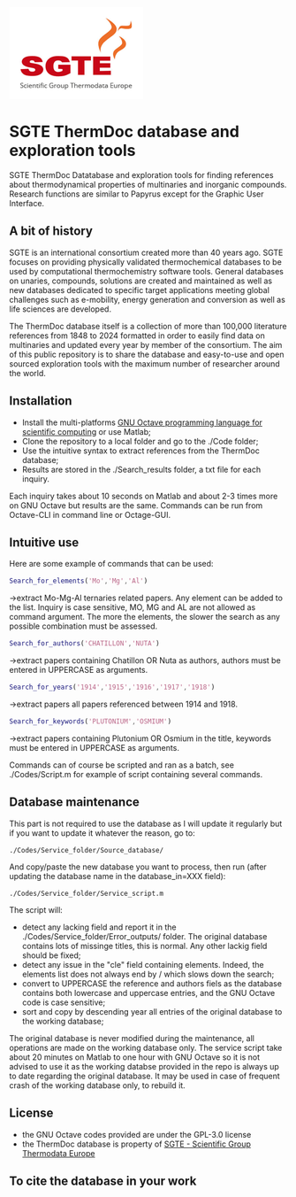 ![](SGTE.gif)

# SGTE ThermDoc database and exploration tools

SGTE ThermDoc Datatabase and exploration tools for finding references about thermodynamical properties of multinaries and inorganic compounds. Research functions are similar to Papyrus except for the Graphic User Interface.

## A bit of history

SGTE is an international consortium created more than 40 years ago. SGTE focuses on providing physically validated thermochemical databases to be used by computational thermochemistry software tools. General databases on unaries, compounds, solutions are created and maintained as well as new databases dedicated to specific target applications meeting global challenges such as e-mobility, energy generation and conversion as well as life sciences are developed. 

The ThermDoc database itself is a collection of more than 100,000 literature references from 1848 to 2024 formatted in order to easily find data on multinaries and updated every year by member of the consortium. The aim of this public repository is to share the database and easy-to-use and open sourced exploration tools with the maximum number of researcher around the world.

## Installation

- Install the multi-platforms [GNU Octave programming language for scientific computing](https://octave.org/) or use Matlab;
- Clone the repository to a local folder and go to the ./Code folder;
- Use the intuitive syntax to extract references from the ThermDoc database;
- Results are stored in the ./Search_results folder, a txt file for each inquiry.

Each inquiry takes about 10 seconds on Matlab and about 2-3 times more on GNU Octave but results are the same. Commands can be run from Octave-CLI in command line or Octage-GUI.

## Intuitive use
Here are some example of commands that can be used:
```matlab
Search_for_elements('Mo','Mg','Al')
```
->extract Mo-Mg-Al ternaries related papers. Any element can be added to the list. Inquiry is case sensitive, MO, MG and AL are not allowed as command argument. The more the elements, the slower the search as any possible combination must be assessed.
```matlab
Search_for_authors('CHATILLON','NUTA')
```
 ->extract papers containing Chatillon OR Nuta as authors, authors must be entered in UPPERCASE as arguments.
```matlab
Search_for_years('1914','1915','1916','1917','1918') 
```
->extract papers all papers referenced between 1914 and 1918.
```matlab
Search_for_keywords('PLUTONIUM','OSMIUM') 
```
->extract papers containing Plutonium OR Osmium in the title, keywords must be entered in UPPERCASE as arguments.

Commands can of course be scripted and ran as a batch, see ./Codes/Script.m for example of script containing several commands.

## Database maintenance

This part is not required to use the database as I will update it regularly but if you want to update it whatever the reason, go to:
```
./Codes/Service_folder/Source_database/
```
And copy/paste the new database you want to process, then run (after updating the database name in the database_in=XXX field):
```
./Codes/Service_folder/Service_script.m
```
The script will:
- detect any lacking field and report it in the ./Codes/Service_folder/Error_outputs/ folder. The original database contains lots of missinge titles, this is normal. Any other lackig field should be fixed;
- detect any issue in the "cle" field containing elements. Indeed, the elements list does not always end by / which slows down the search;
- convert to UPPERCASE the reference and authors fiels as the database contains both lowercase and uppercase entries, and the GNU Octave code is case sensitive;
- sort and copy by descending year all entries of the original database to the working database;

The original database is never modified during the maintenance, all operations are made on the working database only. The service script take about 20 minutes on Matlab to one hour with GNU Octave so it is not advised to use it as the working databse provided in the repo is always up to date regarding the original database. It may be used in case of frequent crash of the working database only, to rebuild it.

## License

- the GNU Octave codes provided are under the GPL-3.0 license
- the ThermDoc database is property of [SGTE - Scientific Group Thermodata Europe](https://www.sgte.net/en/)

## To cite the database in your work

